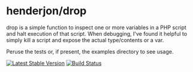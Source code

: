 # henderjon/drop

drop is a simple function to inspect one or more variables in a PHP script
and halt execution of that script. When debugging, I've found it helpful to
simply kill a script and expose the actual type/contents or a var.

Peruse the tests or, if present, the examples directory to see usage.

[![Latest Stable Version](https://poser.pugx.org/henderjon/drop/v/stable.svg)](https://packagist.org/packages/henderjon/drop)
[![Build Status](https://travis-ci.org/henderjon/drop.svg?branch=master)](https://travis-ci.org/henderjon/drop)





